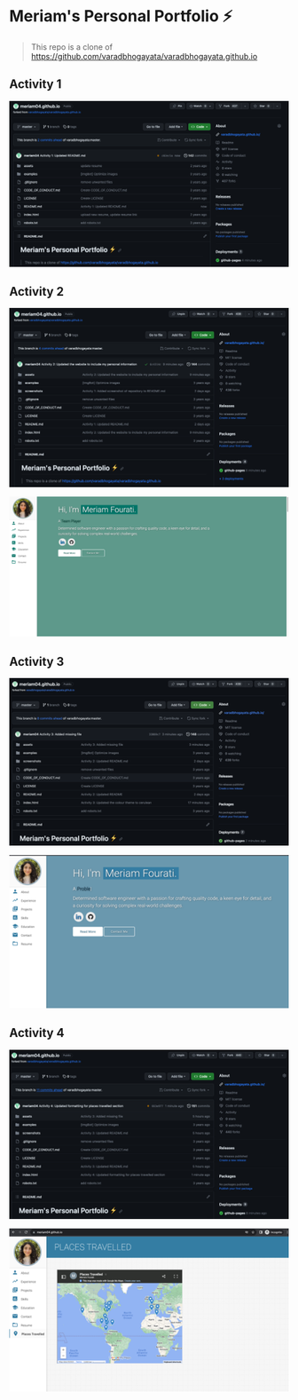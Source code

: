 # Meriam's Personal Portfolio ⚡️

> This repo is a clone of https://github.com/varadbhogayata/varadbhogayata.github.io

## Activity 1

![](screenshots/activity1.png)

## Activity 2

![](screenshots/activity2-repo.png)

![](screenshots/activity2-homepage.png)

## Activity 3

![](screenshots/activity3-repo.png)

![](screenshots/activity3-homepage.png)

## Activity 4

![](screenshots/activity4-repo.png)

![](screenshots/activity4-homepage.png)
